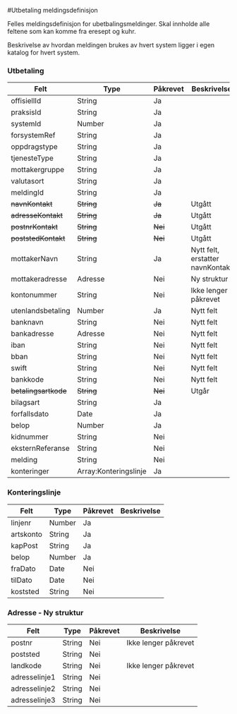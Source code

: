 #Utbetaling meldingsdefinisjon

Felles meldingsdefinisjon for ubetbalingsmeldinger. Skal innholde alle feltene som kan komme fra eresept og kuhr.

Beskrivelse av hvordan meldingen brukes av hvert system ligger i egen katalog for hvert system.

### Utbetaling
Felt | Type | Påkrevet | Beskrivelse 
-----|------ |------ |-------------------
offisiellId |String | Ja | 
praksisId | String | Ja | 
systemId | Number | Ja| 
forsystemRef|String| Ja | 
oppdragstype|String| Ja | 
tjenesteType|String| Ja | 
mottakergruppe|String| Ja | 
valutasort|String| Ja | 
meldingId | String | Ja |  
~~navnKontakt~~ | ~~String~~ | ~~Ja~~ | Utgått
~~adresseKontakt~~ | ~~String~~ | ~~Ja~~ | Utgått
~~postnrKontakt~~ | ~~String~~ | ~~Nei~~ | Utgått
~~poststedKontakt~~ | ~~String~~ | ~~Nei~~ | Utgått
mottakerNavn | String | Ja | Nytt felt, erstatter navnKontakt
mottakeradresse | Adresse | Nei | Ny struktur
kontonummer | String | Nei | Ikke lenger påkrevet
utenlandsbetaling | Number | Ja | Nytt felt
banknavn | String | Nei | Nytt felt
bankadresse | Adresse | Nei | Nytt felt
iban | String | Nei | Nytt felt
bban | String | Nei | Nytt felt
swift | String | Nei | Nytt felt
bankkode | String | Nei | Nytt felt
~~betalingsartkode~~ | ~~String~~ | ~~Nei~~ | Utgår
bilagsart | String | Ja | 
forfallsdato | Date| Ja | 
belop | Number | Ja | 
kidnummer | String | Nei | 
eksternReferanse | String| Nei |
melding | String | Nei |
konteringer | Array:Konteringslinje | Ja | 

### Konteringslinje
Felt | Type | Påkrevet | Beskrivelse 
-----|----- |----- |--------------------
linjenr | Number | Ja | 
artskonto | String | Ja |
kapPost | String | Ja |
belop | Number | Ja |
fraDato | Date | Nei |
tilDato | Date | Nei |
koststed | String | Nei | 


### Adresse - Ny struktur
Felt | Type | Påkrevet | Beskrivelse 
-----|----- |----- |--------------------
postnr | String | Nei | Ikke lenger påkrevet
poststed | String | Nei | 
landkode | String | Nei | Ikke lenger påkrevet
adresselinje1 | String | Nei |
adresselinje2 | String | Nei |
adresselinje3 | String | Nei |

